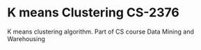 # K means Clustering CS-2376
 K means clustering algorithm. Part of CS course Data Mining and Warehousing

